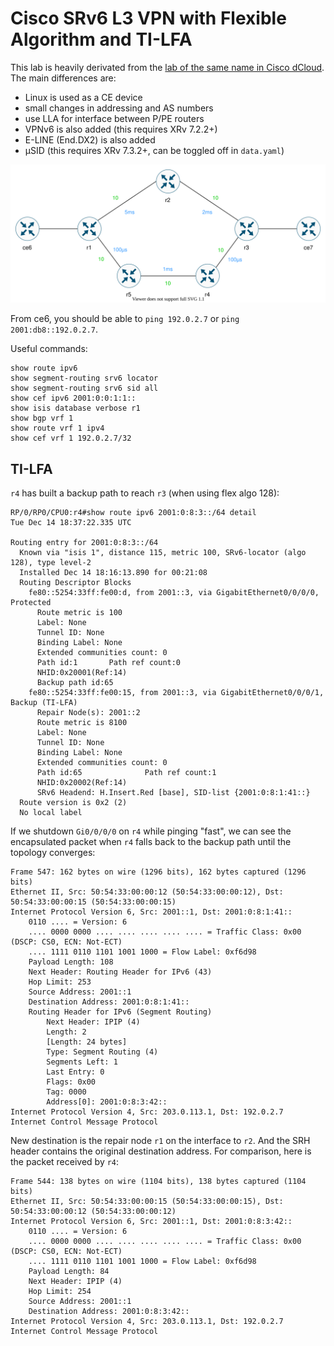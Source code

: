 #  Cisco SRv6 L3 VPN with Flexible Algorithm and TI-LFA

This lab is heavily derivated from the [lab of the same name in Cisco
dCloud][1]. The main differences are:

- Linux is used as a CE device
- small changes in addressing and AS numbers
- use LLA for interface between P/PE routers
- VPNv6 is also added (this requires XRv 7.2.2+)
- E-LINE (End.DX2) is also added
- µSID (this requires XRv 7.3.2+, can be toggled off in `data.yaml`)

[1]: https://dcloud-cms.cisco.com/demo_news/cisco-srv6-l3-vpn-with-flexible-algorithm-and-ti-lfa-v1

![](lab.svg)

From ce6, you should be able to `ping 192.0.2.7` or `ping 2001:db8::192.0.2.7`.

Useful commands:

```
show route ipv6
show segment-routing srv6 locator
show segment-routing srv6 sid all
show cef ipv6 2001:0:0:1:1::
show isis database verbose r1
show bgp vrf 1
show route vrf 1 ipv4
show cef vrf 1 192.0.2.7/32
```

## TI-LFA

`r4` has built a backup path to reach `r3` (when using flex algo 128):

```
RP/0/RP0/CPU0:r4#show route ipv6 2001:0:8:3::/64 detail
Tue Dec 14 18:37:22.335 UTC

Routing entry for 2001:0:8:3::/64
  Known via "isis 1", distance 115, metric 100, SRv6-locator (algo 128), type level-2
  Installed Dec 14 18:16:13.890 for 00:21:08
  Routing Descriptor Blocks
    fe80::5254:33ff:fe00:d, from 2001::3, via GigabitEthernet0/0/0/0, Protected
      Route metric is 100
      Label: None
      Tunnel ID: None
      Binding Label: None
      Extended communities count: 0
      Path id:1       Path ref count:0
      NHID:0x20001(Ref:14)
      Backup path id:65
    fe80::5254:33ff:fe00:15, from 2001::3, via GigabitEthernet0/0/0/1, Backup (TI-LFA)
      Repair Node(s): 2001::2
      Route metric is 8100
      Label: None
      Tunnel ID: None
      Binding Label: None
      Extended communities count: 0
      Path id:65              Path ref count:1
      NHID:0x20002(Ref:14)
      SRv6 Headend: H.Insert.Red [base], SID-list {2001:0:8:1:41::}
  Route version is 0x2 (2)
  No local label
```

If we shutdown `Gi0/0/0/0` on `r4` while pinging "fast", we can see the encapsulated packet when `r4` falls back to the backup path until the topology converges:

```
Frame 547: 162 bytes on wire (1296 bits), 162 bytes captured (1296 bits)
Ethernet II, Src: 50:54:33:00:00:12 (50:54:33:00:00:12), Dst: 50:54:33:00:00:15 (50:54:33:00:00:15)
Internet Protocol Version 6, Src: 2001::1, Dst: 2001:0:8:1:41::
    0110 .... = Version: 6
    .... 0000 0000 .... .... .... .... .... = Traffic Class: 0x00 (DSCP: CS0, ECN: Not-ECT)
    .... 1111 0110 1101 1001 1000 = Flow Label: 0xf6d98
    Payload Length: 108
    Next Header: Routing Header for IPv6 (43)
    Hop Limit: 253
    Source Address: 2001::1
    Destination Address: 2001:0:8:1:41::
    Routing Header for IPv6 (Segment Routing)
        Next Header: IPIP (4)
        Length: 2
        [Length: 24 bytes]
        Type: Segment Routing (4)
        Segments Left: 1
        Last Entry: 0
        Flags: 0x00
        Tag: 0000
        Address[0]: 2001:0:8:3:42::
Internet Protocol Version 4, Src: 203.0.113.1, Dst: 192.0.2.7
Internet Control Message Protocol
```

New destination is the repair node `r1` on the interface to `r2`. And
the SRH header contains the original destination address. For
comparison, here is the packet received by `r4`:

```
Frame 544: 138 bytes on wire (1104 bits), 138 bytes captured (1104 bits)
Ethernet II, Src: 50:54:33:00:00:15 (50:54:33:00:00:15), Dst: 50:54:33:00:00:12 (50:54:33:00:00:12)
Internet Protocol Version 6, Src: 2001::1, Dst: 2001:0:8:3:42::
    0110 .... = Version: 6
    .... 0000 0000 .... .... .... .... .... = Traffic Class: 0x00 (DSCP: CS0, ECN: Not-ECT)
    .... 1111 0110 1101 1001 1000 = Flow Label: 0xf6d98
    Payload Length: 84
    Next Header: IPIP (4)
    Hop Limit: 254
    Source Address: 2001::1
    Destination Address: 2001:0:8:3:42::
Internet Protocol Version 4, Src: 203.0.113.1, Dst: 192.0.2.7
Internet Control Message Protocol
```
